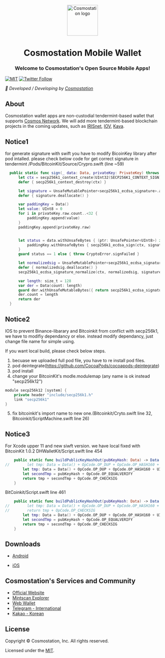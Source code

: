 <p align="center">
  <a href="https://www.cosmostation.io" target="_blank" rel="noopener noreferrer"><img width="100" src="https://user-images.githubusercontent.com/20435620/55696624-d7df2e00-59f8-11e9-9126-edf9a40b11a8.png" alt="Cosmostation logo"></a>
</p>
<h1 align="center">Cosmostation Mobile Wallet</h1>
<h3 align="center">Welcome to Cosmostation's Open Source Mobile Apps!</h3>

[![MIT](https://img.shields.io/apm/l/vim-mode.svg)](https://github.com/cosmostation/cosmosjs/blob/master/LICENSE)
[![Twitter Follow](https://img.shields.io/twitter/follow/CosmostationVD.svg?label=Follow&style=social)](https://twitter.com/CosmostationVD)

*:rocket: Developed / Developing by [Cosmostation](https://www.cosmostation.io/)*

## About

Cosmostation wallet apps are non-custodial tendermint-based wallet that supports [Cosmos Network](https://https://cosmos.network/). We will add more tendermint-based blockchain projects in the coming updates, such as [IRISnet](https://www.irisnet.org/), [IOV](https://iov.one/), [Kava](https://kava.io/).


## Notice1

for generate signature with swift you have to modify BicoinKey library after pod intalled.
please check below code for get correct signature in tendermint
/Pods/BitcoinKit/Source/Crypro.swift (line ~59)

```swift
  public static func sign(_ data: Data, privateKey: PrivateKey) throws -> Data {
      let ctx = secp256k1_context_create(UInt32(SECP256K1_CONTEXT_SIGN))!
      defer { secp256k1_context_destroy(ctx) }

      let signature = UnsafeMutablePointer<secp256k1_ecdsa_signature>.allocate(capacity: 1)
      defer { signature.deallocate() }

      var paddingKey = Data()
      let value: UInt8 = 0
      for i in privateKey.raw.count..<32 {
          paddingKey.append(value)
      }
      paddingKey.append(privateKey.raw)


      let status = data.withUnsafeBytes { (ptr: UnsafePointer<UInt8>) in
          paddingKey.withUnsafeBytes { secp256k1_ecdsa_sign(ctx, signature, ptr, $0, nil, nil) }
      }
      guard status == 1 else { throw CryptoError.signFailed }

      let normalizedsig = UnsafeMutablePointer<secp256k1_ecdsa_signature>.allocate(capacity: 1)
      defer { normalizedsig.deallocate() }
      secp256k1_ecdsa_signature_normalize(ctx, normalizedsig, signature)

      var length: size_t = 128
      var der = Data(count: length)
      guard der.withUnsafeMutableBytes({ return secp256k1_ecdsa_signature_serialize_der(ctx, $0, &length, normalizedsig) }) == 1 else { throw CryptoError.noEnoughSpace }
      der.count = length
      return der
  }
```


## Notice2

IOS to prevent Binance-libarary and Bitcoinkit from conflict with secp256k1, we have to modifiy dependancy or else.
instead modify dependancy, just change file name for simple using.

If you want local build, please check below steps.

1. becuase we uploaded full pod file, you have to re install pod files.
2. pod deintegrate(https://github.com/CocoaPods/cocoapods-deintegrate)
3. pod install
4. change your BitcoinKit's modle.modulemap (any name is ok instead "secp256k12")
```swift
module secp256k12 [system] {
    private header "include/secp256k1.h"
    link "secp256k1"
}
```
5. fix bitcoinkit's import name to new one.(Bitcoinkit/Cryto.swift line 32, Bitcoinkit/ScriptMachine.swift line 26)


## Notice3

For Xcode upper 11 and new siwft version. we have local fixed with BitcoinKit 1.0.2
DHWalletKit/Script.swift line 454
```swift
    public static func buildPublicKeyHashOut(pubKeyHash: Data) -> Data {
//        let tmp: Data = Data() + OpCode.OP_DUP + OpCode.OP_HASH160 + UInt8(pubKeyHash.count) + pubKeyHash + OpCode.OP_EQUALVERIFY
        let tmp: Data = Data() + OpCode.OP_DUP + OpCode.OP_HASH160 + UInt8(pubKeyHash.count)
        let secondTmp = pubKeyHash + OpCode.OP_EQUALVERIFY
        return tmp + secondTmp + OpCode.OP_CHECKSIG
    }
```
BitCoinkit/Script.swift line 461
```swift
    public static func buildPublicKeyHashOut(pubKeyHash: Data) -> Data {
//        let tmp: Data = Data() + OpCode.OP_DUP + OpCode.OP_HASH160 + UInt8(pubKeyHash.count) + pubKeyHash + OpCode.OP_EQUALVERIFY
//        return tmp + OpCode.OP_CHECKSIG
        let tmp: Data = Data() + OpCode.OP_DUP + OpCode.OP_HASH160 + UInt8(pubKeyHash.count)
        let secondTmp = pubKeyHash + OpCode.OP_EQUALVERIFY
        return tmp + secondTmp + OpCode.OP_CHECKSIG
    }
```



## Downloads

* [Android](https://play.google.com/store/apps/details?id=wannabit.io.cosmostaion)

* [iOS](https://apps.apple.com/us/app/cosmostation/id1459830339)


## Cosmostation's Services and Community

- [Official Website](https://www.cosmostation.io)
- [Mintscan Explorer](https://www.mintscan.io)
- [Web Wallet](https://wallet.cosmostation.io)
- [Telegram - International](https://t.me/cosmostation)
- [Kakao - Korean](https://open.kakao.com/o/g6KKSe5)


## License

Copyright © Cosmostation, Inc. All rights reserved.

Licensed under the [MIT](LICENSE).
